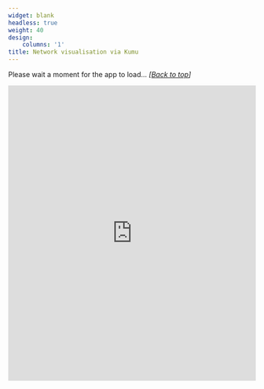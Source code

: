 ```yaml
---
widget: blank
headless: true
weight: 40
design:
    columns: '1'
title: Network visualisation via Kumu 
---
```


Please wait a moment for the app to load... *\[<a href="#top">Back to top</a>\]*

<iframe src="https://embed.kumu.io/9867b1d6ffb17fd015004b517ae7abbc" width="100%" height="600" frameborder="0"></iframe>

